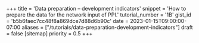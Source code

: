 +++
title = 'Data preparation – development indicators'
snippet = 'How to prepare the data for the network input of PPI.'
tutorial_number = '1B'
gist_id = 'b5b6faec7cc48f8a869dce7d88d6b90c'
date = 2023-01-15T09:00:00-07:00
aliases = ["/tutorials/data-preparation-development-indicators"]
draft = false
[sitemap]
  priority = 0.5
+++

